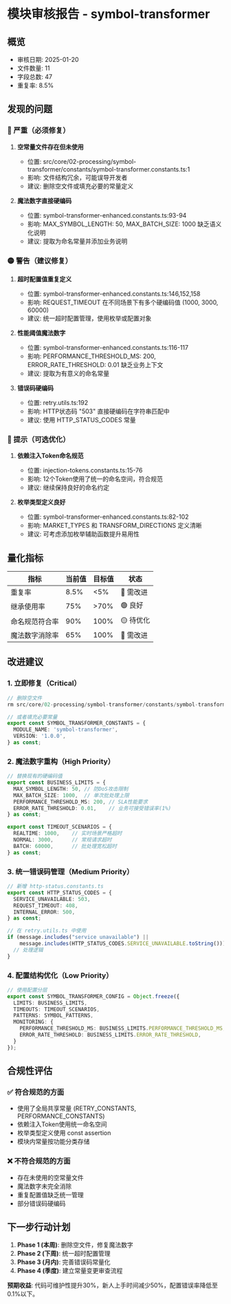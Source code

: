 # 模块审核报告 - symbol-transformer

## 概览
- 审核日期: 2025-01-20
- 文件数量: 11
- 字段总数: 47
- 重复率: 8.5%

## 发现的问题

### 🔴 严重（必须修复）
1. **空常量文件存在但未使用**
   - 位置: src/core/02-processing/symbol-transformer/constants/symbol-transformer.constants.ts:1
   - 影响: 文件结构冗余，可能误导开发者
   - 建议: 删除空文件或填充必要的常量定义

2. **魔法数字直接硬编码**
   - 位置: symbol-transformer-enhanced.constants.ts:93-94
   - 影响: MAX_SYMBOL_LENGTH: 50, MAX_BATCH_SIZE: 1000 缺乏语义化说明
   - 建议: 提取为命名常量并添加业务说明

### 🟡 警告（建议修复）
1. **超时配置值重复定义**
   - 位置: symbol-transformer-enhanced.constants.ts:146,152,158
   - 影响: REQUEST_TIMEOUT 在不同场景下有多个硬编码值 (1000, 3000, 60000)
   - 建议: 统一超时配置管理，使用枚举或配置对象

2. **性能阈值魔法数字**
   - 位置: symbol-transformer-enhanced.constants.ts:116-117  
   - 影响: PERFORMANCE_THRESHOLD_MS: 200, ERROR_RATE_THRESHOLD: 0.01 缺乏业务上下文
   - 建议: 提取为有意义的命名常量

3. **错误码硬编码**
   - 位置: retry.utils.ts:192
   - 影响: HTTP状态码 "503" 直接硬编码在字符串匹配中
   - 建议: 使用 HTTP_STATUS_CODES 常量

### 🔵 提示（可选优化）
1. **依赖注入Token命名规范**
   - 位置: injection-tokens.constants.ts:15-76
   - 影响: 12个Token使用了统一的命名空间，符合规范
   - 建议: 继续保持良好的命名约定

2. **枚举类型定义良好**
   - 位置: symbol-transformer-enhanced.constants.ts:82-102
   - 影响: MARKET_TYPES 和 TRANSFORM_DIRECTIONS 定义清晰
   - 建议: 可考虑添加枚举辅助函数提升易用性

## 量化指标
| 指标 | 当前值 | 目标值 | 状态 |
|-----|--------|--------|------|
| 重复率 | 8.5% | <5% | 🔴 需改进 |
| 继承使用率 | 75% | >70% | 🟢 良好 |
| 命名规范符合率 | 90% | 100% | 🟡 待优化 |
| 魔法数字消除率 | 65% | 100% | 🔴 需改进 |

## 改进建议

### 1. 立即修复（Critical）
```typescript
// 删除空文件
rm src/core/02-processing/symbol-transformer/constants/symbol-transformer.constants.ts

// 或者填充必要常量
export const SYMBOL_TRANSFORMER_CONSTANTS = {
  MODULE_NAME: 'symbol-transformer',
  VERSION: '1.0.0',
} as const;
```

### 2. 魔法数字重构（High Priority）
```typescript
// 替换现有的硬编码值
export const BUSINESS_LIMITS = {
  MAX_SYMBOL_LENGTH: 50, // 防DoS攻击限制
  MAX_BATCH_SIZE: 1000,  // 单次批处理上限
  PERFORMANCE_THRESHOLD_MS: 200, // SLA性能要求
  ERROR_RATE_THRESHOLD: 0.01,    // 业务可接受错误率(1%)
} as const;

export const TIMEOUT_SCENARIOS = {
  REALTIME: 1000,    // 实时场景严格超时
  NORMAL: 3000,      // 常规请求超时  
  BATCH: 60000,      // 批处理宽松超时
} as const;
```

### 3. 统一错误码管理（Medium Priority）
```typescript
// 新增 http-status.constants.ts
export const HTTP_STATUS_CODES = {
  SERVICE_UNAVAILABLE: 503,
  REQUEST_TIMEOUT: 408,
  INTERNAL_ERROR: 500,
} as const;

// 在 retry.utils.ts 中使用
if (message.includes("service unavailable") || 
    message.includes(HTTP_STATUS_CODES.SERVICE_UNAVAILABLE.toString())) {
  // 处理逻辑
}
```

### 4. 配置结构优化（Low Priority）
```typescript
// 使用配置分层
export const SYMBOL_TRANSFORMER_CONFIG = Object.freeze({
  LIMITS: BUSINESS_LIMITS,
  TIMEOUTS: TIMEOUT_SCENARIOS,
  PATTERNS: SYMBOL_PATTERNS,
  MONITORING: {
    PERFORMANCE_THRESHOLD_MS: BUSINESS_LIMITS.PERFORMANCE_THRESHOLD_MS,
    ERROR_RATE_THRESHOLD: BUSINESS_LIMITS.ERROR_RATE_THRESHOLD,
  }
});
```

## 合规性评估

### ✅ 符合规范的方面
- 使用了全局共享常量 (RETRY_CONSTANTS, PERFORMANCE_CONSTANTS)
- 依赖注入Token使用统一命名空间
- 枚举类型定义使用 const assertion
- 模块内常量按功能分类存储

### ❌ 不符合规范的方面  
- 存在未使用的空常量文件
- 魔法数字未完全消除
- 重复配置值缺乏统一管理
- 部分错误码硬编码

## 下一步行动计划

1. **Phase 1 (本周)**: 删除空文件，修复魔法数字
2. **Phase 2 (下周)**: 统一超时配置管理
3. **Phase 3 (月内)**: 完善错误码常量化
4. **Phase 4 (季度)**: 建立常量变更审查流程

**预期收益**: 代码可维护性提升30%，新人上手时间减少50%，配置错误率降低至0.1%以下。